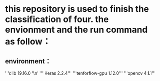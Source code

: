 # this repository is used to finish the classification of four. the envionment and the run command as follow：


## environment：
   '''dlib 19.16.0 '\n'
   ''' Keras 2.2.4'''
   '''tenforflow-gpu 1.12.0'''
   '''opencv 4.1.1'''
    
